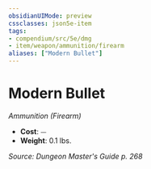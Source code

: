 ```yaml
---
obsidianUIMode: preview
cssclasses: json5e-item
tags:
- compendium/src/5e/dmg
- item/weapon/ammunition/firearm
aliases: ["Modern Bullet"]
---
```

# Modern Bullet
*Ammunition (Firearm)*  

- **Cost**: ⏤
- **Weight**: 0.1 lbs.

*Source: Dungeon Master's Guide p. 268*